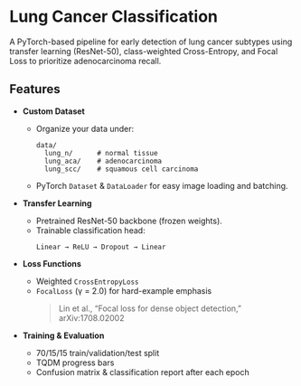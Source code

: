 # Lung Cancer Classification

A PyTorch-based pipeline for early detection of lung cancer subtypes using transfer learning (ResNet-50), class-weighted Cross-Entropy, and Focal Loss to prioritize adenocarcinoma recall.

## Features

- **Custom Dataset**  
  - Organize your data under:
    ```
    data/
      lung_n/      # normal tissue
      lung_aca/    # adenocarcinoma
      lung_scc/    # squamous cell carcinoma
    ```
  - PyTorch `Dataset` & `DataLoader` for easy image loading and batching.

- **Transfer Learning**  
  - Pretrained ResNet-50 backbone (frozen weights).  
  - Trainable classification head:  
    ```
    Linear → ReLU → Dropout → Linear
    ```

- **Loss Functions**  
  - Weighted `CrossEntropyLoss`  
  - `FocalLoss` (γ = 2.0) for hard-example emphasis  
    > Lin et al., “Focal loss for dense object detection,” arXiv:1708.02002

- **Training & Evaluation**  
  - 70/15/15 train/validation/test split  
  - TQDM progress bars  
  - Confusion matrix & classification report after each epoch  

